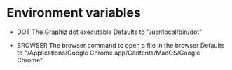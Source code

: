 Environment variables
=====================

- DOT
  The Graphiz dot executable
  Defaults to "/usr/local/bin/dot"

- BROWSER
  The browser command to open a file in the browser
  Defaults to "/Applications/Google Chrome.app/Contents/MacOS/Google Chrome"

